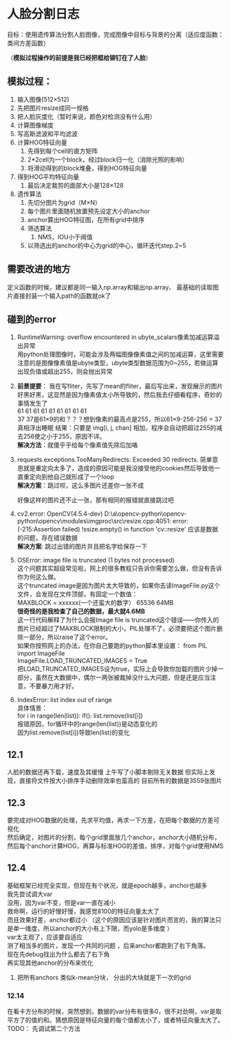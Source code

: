 # 人脸分割日志

目标：使用遗传算法分割人脸图像，完成图像中目标与背景的分离（适应度函数： 类间方差函数）


（**模拟过程操作的前提是我已经把框给铆钉在了人脸**）

## 模拟过程： 

1. 输入图像(512×512)
2. 先把图片resize成同一规格
3. 把人脸灰度化（暂时来说，颜色对检测没有什么用）
4. 计算图像梯度
5. 写高斯滤波和平均滤波
6. 计算HOG特征向量
   1. 先得到每个cell的直方矩阵
    2. 2*2cell为一个block，经过block归一化（消除光照的影响）
    3. 将滑动得到的block堆叠，得到HOG特征向量
7. 得到HOG平均特征向量
    1. 最后决定裁剪的面部大小是128×128
8. 遗传算法
    1. 先切分图片为grid（M×N）
    2. 每个图片里面随机放置预先设定大小的anchor
    3. anchor算出HOG特征图，在所有grid中排序
    4. 筛选算法
        1. NMS，IOU小于阈值
    5. 以筛选出的anchor的中心为grid的中心，循环迭代step.2~5



## 需要改进的地方

定义函数的时候，建议都是同一输入np.array和输出np.array、
最基础的读取图片直接封装一个输入path的函数就ok了




## 碰到的error
1. RuntimeWarning: overflow encountered in ubyte_scalars像素加减运算溢出异常             
    用python处理图像时，可能会涉及两幅图像像素值之间的加减运算，这里需要注意的是图像像素值是ubyte类型，ubyte类型数据范围为0~255，若做运算出现负值或超出255，则会抛出异常


2. **前景提要**：
    我在写fliter，先写了mean的fliter，最后写出来，发现展示的图片好黑好黑，这显然是因为像素值太小所导致的，然后我去仔细看程序，奇妙的事情发生了  
    61 61 61 61 61 61 61 61 61  
    37
    37是61×9的和？？？想到像素的最高点是255，所以61×9-256-256 = 37  
    真相浮出睡眠
    结果：只要是 img[i, j, chan] 相加，程序会自动把超过255的减去256使之小于255，原因不详。  
    **解决方法**：就傻乎乎给每个像素值先除后加咯


3. requests.exceptions.TooManyRedirects: Exceeded 30 redirects.
    简单意思就是重定向太多了，造成的原因可能是我没接受他的cookies然后导致他一直重定向到他自己就形成了一个loop    
   **解决方案**：跳过呗，这么多图片还差你一张不成

    好像这样的图片还不止一张，那有相同的报错就直接跳过吧
   
4. cv2.error: OpenCV(4.5.4-dev) D:\a\opencv-python\opencv-python\opencv\modules\imgproc\src\resize.cpp:4051: error: (-215:Assertion failed) !ssize.empty() in function 'cv::resize'
   应该是数据的问题，存在错误数据  
   **解决方案**: 跳过出错的图片并且把名字给保存一下
   
5. OSError: image file is truncated (1 bytes not processed)  
    这个问题其实超级常见啦，网上的很多教程只告诉你需要怎么做，但没有告诉你为何这么做。  
    这个truncated image是因为图片太大导致的，如果你去读ImageFile.py这个文件，会发现在文件顶部，有固定一个数值：  
    MAXBLOCK = xxxxxx(一个还蛮大的数字）  65536 64MB  
    **很奇怪的是我检查了自己的数据，最大就4.6MB**  
    这一行代码解释了为什么会报Image file is truncated这个错误——你传入的图片已经超过了MAXBLOCK限制的大小，PIL处理不了，必须要把这个图片删除一部分，所以raise了这个error。  
    如果你按照网上的办法，在你自己要跑的python脚本里设置：
    from PIL import ImageFile  
    ImageFile.LOAD_TRUNCATED_IMAGES = True  
    把LOAD_TRUNCATED_IMAGES设为true，实际上会导致你加载的图片少掉一部分，虽然在大数据中，偶尔一两张被裁掉没什么大问题，但是还是应当注意，不要暴力用才好。


6. IndexError: list index out of range  
   具体情景：  
   for i in range(len(list)):
        if():
            list.remove(list[i])  
   报错原因，for循环中的range(len(list))是动态变化的  
   因为list.remove(list[i])导致len(list)的变化

## 12.1
人脸的数据还再下载，速度及其缓慢
上午写了小脚本剔除无关数据
但实际上发现，直接将文件按大小排序手动删除效率也蛮高的
目前所有的数据是3559张图片

## 12.3
要完成对HOG数据的处理，先求平均值，再求一下方差，在把每个数据的方差可视化  
然后确定，对图片的分割，每个grid里面放几个anchor，anchor大小随机分布，然后每个anchor计算HOG，再算与标准HOG的差值，排序，对每个grid使用NMS

## 12.4
基础框架已经完全实现，但现在有个状况，就是epoch越多，anchor也越多  
我先尝试调大var  
没用，因为var不变，但是var一直在减小  
救命啊，运行的好慢好慢，我感觉8100的特征向量太大了  
而且效果好差，anchor都过小  （这个的原因应该是针对图片而言的，我的算法只是单一维度，所以anchor的大小有上下限，而yolo是多维度 ）  
var太主观了，应该要自适应  
测了相当多的图片，发现一个共同的问题 ，后来anchor都跑到了右下角落。  
现在先debug找出为什么都去了右下角  
再实现其他anchor的分布来优化  
1. 把所有anchors 类似k-mean分块， 分出的大块就是下一次的grid

### 12.14

在看卡方分布的时候，突然想到，数据的var分布有很多0，很不对劲啊，var是取平方了的值的和。猜想原因是特征向量的每个值都太小了，或者特征向量太大了。TODO： 先调试第二个方法